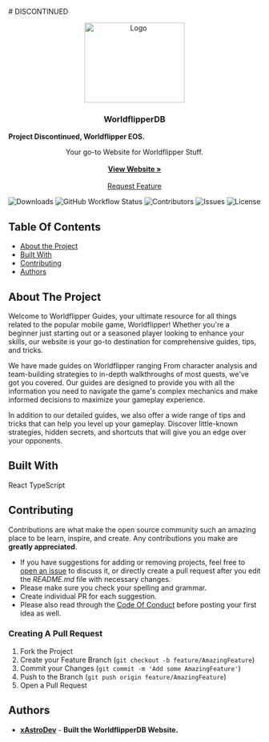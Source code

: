 <br/>
# DISCONTINUED
<p align="center">
  <a href="https://github.com/xAstroDev/WorldflipperDB">
    <img src="https://worldflipper.jp/sp/assets/images/top_kv_logo.png?rel20230609" alt="Logo" width="200" height="160">
  </a>

  <h3 align="center">WorldflipperDB</h3>
<strong>Project Discontinued, Worldflipper EOS.</strong>
  <p align="center">
    Your go-to Website for Worldflipper Stuff.
    <br/>
    <br/>
    <a href="https://"><strong>View Website »</strong></a>
    <br/>
    <br/>
    <a href="https://github.com/xAstroDev/WorldflipperDB/issues">Request Feature</a>
  </p>
</p>

![Downloads](https://img.shields.io/github/downloads/xAstroDev/WorldflipperDB/total)
![GitHub Workflow Status](https://img.shields.io/github/actions/workflow/status/xAstroDev/WorldflipperDB/build.yml)
![Contributors](https://img.shields.io/github/contributors/xAstroDev/WorldflipperDB?color=dark-green) ![Issues](https://img.shields.io/github/issues/xAstroDev/WorldflipperDB) ![License](https://img.shields.io/github/license/xAstroDev/WorldflipperDB) 

## Table Of Contents

* [About the Project](#about-the-project)
* [Built With](#built-with)
* [Contributing](#contributing)
* [Authors](#authors)

## About The Project

Welcome to Worldflipper Guides, your ultimate resource for all things related to the popular mobile game, Worldflipper! Whether you're a beginner just starting out or a seasoned player looking to enhance your skills, our website is your go-to destination for comprehensive guides, tips, and tricks.

We have made guides on Worldflipper ranging From character analysis and team-building strategies to in-depth walkthroughs of most quests, we've got you covered. Our guides are designed to provide you with all the information you need to navigate the game's complex mechanics and make informed decisions to maximize your gameplay experience.

In addition to our detailed guides, we also offer a wide range of tips and tricks that can help you level up your gameplay. Discover little-known strategies, hidden secrets, and shortcuts that will give you an edge over your opponents.

## Built With

React TypeScript

## Contributing

Contributions are what make the open source community such an amazing place to be learn, inspire, and create. Any contributions you make are **greatly appreciated**.
* If you have suggestions for adding or removing projects, feel free to [open an issue](https://github.com/xAstroDev/WorldflipperDB/issues/new) to discuss it, or directly create a pull request after you edit the *README.md* file with necessary changes.
* Please make sure you check your spelling and grammar.
* Create individual PR for each suggestion.
* Please also read through the [Code Of Conduct](https://github.com/xAstroDev/WorldflipperDB/blob/main/CODE_OF_CONDUCT.md) before posting your first idea as well.

### Creating A Pull Request

1. Fork the Project
2. Create your Feature Branch (`git checkout -b feature/AmazingFeature`)
3. Commit your Changes (`git commit -m 'Add some AmazingFeature'`)
4. Push to the Branch (`git push origin feature/AmazingFeature`)
5. Open a Pull Request

## Authors

* **[xAstroDev](https://github.com/xAstroDev)** - **Built the WorldflipperDB Website.**
  

